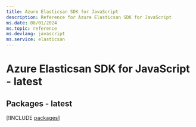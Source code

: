 ```yaml
---
title: Azure Elasticsan SDK for JavaScript
description: Reference for Azure Elasticsan SDK for JavaScript
ms.date: 08/01/2024
ms.topic: reference
ms.devlang: javascript
ms.service: elasticsan
---
```

# Azure Elasticsan SDK for JavaScript - latest
## Packages - latest
[!INCLUDE [packages](elasticsan-index.md)]